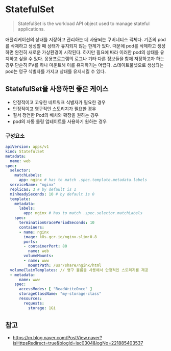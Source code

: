 # StatefulSet
> StatefulSet is the workload API object used to manage stateful applications.

애플리케이션의 상태를 저장하고 관리하는 데 사용되는 쿠버네티스 객체다. 
기존의 pod를 삭제하고 생성할 때 상태가 유지되지 않는 한계가 있다. 
때문에 pod를 삭제하고 생성하면 완전히 새로운 가상환경이 시작된다. 
하지만 필요에 따라 이러한 pod의 상태를 유지하고 싶을 수 있다. 
응용프로그램의 로그나 기타 다른 정보들을 함께 저장하고자 하는 경우 단순히 PV를 하나 마운트해 이를 유지하기는 어렵다. 
스테이트풀셋으로 생성되는 pod는 영구 식별자를 가지고 상태를 유지시킬 수 있다.

## StatefulSet을 사용하면 좋은 케이스
- 안정적이고 고유한 네트워크 식별자가 필요한 경우
- 안정적이고 영구적인 스토리지가 필요한 경우
- 질서 정연한 Pod의 배치와 확장을 원하는 경우
- pod의 자동 롤링 업테이트를 사용하기 원하는 경우

### 구성요소
```yaml
apiVersion: apps/v1
kind: StatefulSet
metadata:
  name: web
spec:
  selector:
    matchLabels:
      app: nginx # has to match .spec.template.metadata.labels
  serviceName: "nginx"
  replicas: 3 # by default is 1
  minReadySeconds: 10 # by default is 0
  template:
    metadata:
      labels:
        app: nginx # has to match .spec.selector.matchLabels
    spec:
      terminationGracePeriodSeconds: 10
      containers:
      - name: nginx
        image: k8s.gcr.io/nginx-slim:0.8
        ports:
        - containerPort: 80
          name: web
        volumeMounts:
        - name: www
          mountPath: /usr/share/nginx/html
  volumeClaimTemplates: // 영구 볼륨을 사용해서 안정적인 스토리지를 제공
  - metadata:
      name: www
    spec:
      accessModes: [ "ReadWriteOnce" ]
      storageClassName: "my-storage-class"
      resources:
        requests:
          storage: 1Gi
```

## 참고
- https://m.blog.naver.com/PostView.naver?isHttpsRedirect=true&blogId=isc0304&logNo=221885403537
